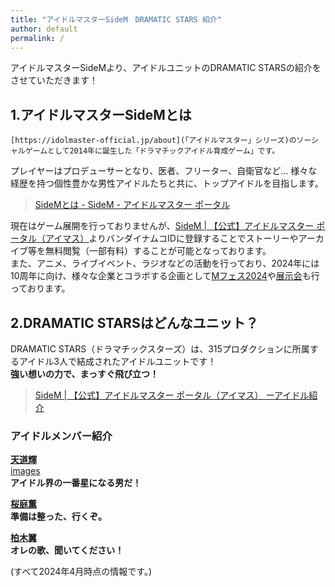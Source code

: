 ```yaml
---
title: "アイドルマスターSideM　DRAMATIC STARS 紹介"
author: default
permalink: /
---
```


アイドルマスターSideMより、アイドルユニットのDRAMATIC STARSの紹介をさせていただきます！      
       
## 1.アイドルマスターSideMとは
    [https://idolmaster-official.jp/about](「アイドルマスター」シリーズ)のソーシャルゲームとして2014年に誕生した「ドラマチックアイドル育成ゲーム」です。
  プレイヤーはプロデューサーとなり、医者、フリーター、自衛官など...
  様々な経歴を持つ個性豊かな男性アイドルたちと共に、トップアイドルを目指します。
> [SideMとは - SideM - アイドルマスター ポータル](https://idolmaster-official.jp/sidem/wsm)  

  現在はゲーム展開を行っておりませんが、[SideM | 【公式】アイドルマスター ポータル（アイマス）](https://idolmaster-official.jp/sidem)よりバンダイナムコIDに登録することでストーリーやアーカイブ等を無料閲覧（一部有料）することが可能となっております。  
  また、アニメ、ライブイベント、ラジオなどの活動を行っており、2024年には10周年に向け、様々な企業とコラボする企画として[Mフェス2024](https://idolmaster-official.jp/sidem/mfes/2024)や[展示会](https://www.sidem.idolmaster-exhibition.com/)も行っております。
        
## 2.DRAMATIC STARSはどんなユニット？    
DRAMATIC STARS（ドラマチックスターズ）は、315プロダクションに所属するアイドル3人で結成されたアイドルユニットです！  
**強い想いの力で、まっすぐ飛び立つ！**  
>[SideM | 【公式】アイドルマスター ポータル（アイマス）
ーアイドル紹介](https://idolmaster-official.jp/sidem/idol#f2)

### アイドルメンバー紹介  
**[天道輝](https://idolmaster-official.jp/sidem/idol/teru)**  
[images](https://idolmaster-official.jp/assets/img/sidem/vender/idol/ds/icon_1.jpg)  
**アイドル界の一番星になる男だ！**  

**[桜庭薫](https://idolmaster-official.jp/sidem/idol/kaoru)**  
**準備は整った、行くぞ。**  

**[柏木翼](https://idolmaster-official.jp/sidem/idol/tsubasa)**  
**オレの歌、聞いてください！**  


(すべて2024年4月時点の情報です。)  
